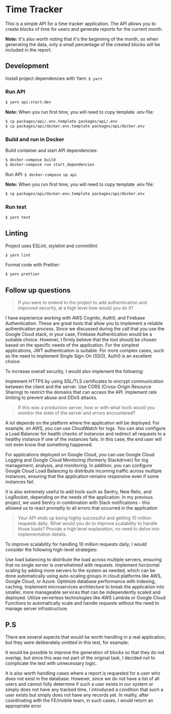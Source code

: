 # Time Tracker

This is a simple API for a time tracker application. The API allows you to create blocks of time for users and generate reports for the current month.

**Note:** It's also worth noting that it's the beginning of the month, so when generating the data, only a small percentage of the created blocks will be included in the report.

## Development

Install project dependencies with Yarn: `$ yarn`

### Run API

```sh
$ yarn api:start:dev
```

**Note:** When you run first time, you will need to copy template .env file:

```sh
$ cp packages/api/.env.template packages/api/.env
$ cp packages/api/docker.env.template packages/api/docker.env
```

### Build and run in Docker

Build container and start API dependencies:

```sh
$ docker-compose build
$ docker-compose run start_dependencies
```

Run API: `$ docker-compose up api`

**Note:** When you run first time, you will need to copy template .env file:

```sh
$ cp packages/api/docker.env.template packages/api/docker.env
```

### Run test

```sh
$ yarn test
```

## Linting

Project uses ESLint, stylelint and commitlint:

```sh
$ yarn lint
```

Format code with Prettier:

```sh
$ yarn prettier
```

## Follow up questions

> If you were to extend to the project to add authentication and improved security, at a high level how would you do it?

I have experience working with AWS Cognito, Auth0, and Firebase Authentication. These are great tools that allow you to implement a reliable authentication process. Since we discussed during the call that you use the Google Cloud stack, in your case, Firebase Authentication would be a suitable choice. However, I firmly believe that the tool should be chosen based on the specific needs of the application. For the simplest applications, JWT authentication is suitable. For more complex cases, such as the need to implement Single Sign-On (SSO), Auth0 is an excellent choice.

To increase overall security, I would also implement the following:

Implement HTTPS by using SSL/TLS certificates to encrypt communication between the client and the server.
Use CORS (Cross-Origin Resource Sharing) to restrict the domains that can access the API.
Implement rate limiting to prevent abuse and DDoS attacks.

> If this was a production server, how or with what tools would you monitor the state of the server and errors encountered?

A lot depends on the platform where the application will be deployed. For example, on AWS, you can use CloudWatch for logs. You can also configure a Load Balancer for health checks of instances and redirect all requests to a healthy instance if one of the instances fails. In this case, the end user will not even know that something happened.

For applications deployed on Google Cloud, you can use Google Cloud Logging and Google Cloud Monitoring (formerly Stackdriver) for log management, analysis, and monitoring. In addition, you can configure Google Cloud Load Balancing to distribute incoming traffic across multiple instances, ensuring that the application remains responsive even if some instances fail.

It is also extremely useful to add tools such as Sentry, New Relic, and LogRocket, depending on the needs of the application. In my previous project, we used Sentry in combination with Slack notifications - this allowed us to react promptly to all errors that occurred in the application

> Your API ends up being highly successful and getting 10 million requests daily. What would you do to improve scalability to handle those loads? Provide a high level explanation, no need to delve into implementation details.

To improve scalability for handling 10 million requests daily, I would consider the following high-level strategies:

Use load balancing to distribute the load across multiple servers, ensuring that no single server is overwhelmed with requests.
Implement horizontal scaling by adding more servers to the system as needed, which can be done automatically using auto-scaling groups in cloud platforms like AWS, Google Cloud, or Azure.
Optimize database performance with indexing, caching.
Implement microservices architecture to break the application into smaller, more manageable services that can be independently scaled and deployed.
Utilize serverless technologies like AWS Lambda or Google Cloud Functions to automatically scale and handle requests without the need to manage server infrastructure.

## P.S

There are several aspects that would be worth handling in a real application, but they were deliberately omitted in this test, for example:

It would be possible to improve the generation of blocks so that they do not overlap, but since this was not part of the original task, I decided not to complicate the test with unnecessary logic.

It is also worth handling cases where a report is requested for a user who does not exist in the database. However, since we do not have a list of all users and cannot fully determine if such a user exists in our system or simply does not have any tracked time, I introduced a condition that such a user exists but simply does not have any records yet. In reality, after coordinating with the FE/mobile team, in such cases, I would return an appropriate error
